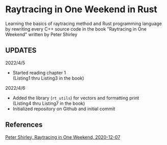 # Raytracing in One Weekend in Rust
Learning the basics of raytracing method and Rust programming language
by rewriting every C++ source code in the book "Raytracing in One Weekend" written
by Peter Shirley

## UPDATES
2022/4/5
- Started reading chapter 1\
(Listing1 thru Listing3 in the book)

2022/4/6
- Added the library (`rt_utils`) for vectors and formatting print\
(Listing4 thru Listing7 in the book)
- Initialized repository on Github and initial commit

## References
[Peter Shirley, Raytracing in One Weekend, 2020-12-07](https://github.com/RayTracing/raytracing.github.io)
